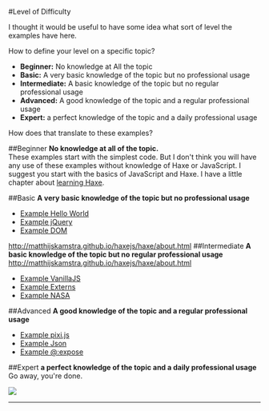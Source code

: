 #Level of Difficulty 

I thought it would be useful to have some idea what sort of level the examples have here.


How to define your level on a specific topic?

- **Beginner:** No knowledge at All the topic
- **Basic:** A very basic knowledge of the topic but no professional usage
- **Intermediate:** A basic knowledge of the topic but no regular professional usage
- **Advanced:** A good knowledge of the topic and a regular professional usage
- **Expert:** a perfect knowledge of the topic and a daily professional usage


How does that translate to these examples?

##Beginner
**No knowledge at all of the topic.**  
These examples start with the simplest code. But I don't think you will have any use of these examples without knowledge of Haxe or JavaScript. I suggest you start with the basics of JavaScript and Haxe.
I have a little chapter about [learning Haxe](haxe/learn-haxe.md).


##Basic
**A very basic knowledge of the topic but no professional usage**  

* [Example Hello World](00helloworld/about.md)
* [Example jQuery](01jquery/about.md)
* [Example DOM](02dom/about.md)

http://matthijskamstra.github.io/haxejs/haxe/about.html
##Intermediate
**A basic knowledge of the topic but no regular professional usage**  
http://matthijskamstra.github.io/haxejs/haxe/about.html
* [Example VanillaJS](03vanillajs/about.md)
* [Example Externs](05externs/about.md)
* [Example NASA](06nasa/about.md)


##Advanced
**A good knowledge of the topic and a regular professional usage**  

* [Example pixi.js](07pixi/about.md)
* [Example Json](08json/about.md)
* [Example @:expose](09expose/about.md)


##Expert
**a perfect knowledge of the topic and a daily professional usage**  
Go away, you're done.

![](https://s-media-cache-ak0.pinimg.com/originals/4b/bc/13/4bbc13ea757ccbcf384279f40b6091d4.gif)

-----
